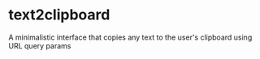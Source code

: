# text2clipboard
A minimalistic interface that copies any text to the user's clipboard using URL query params

